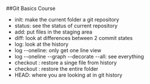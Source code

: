 ##Git Basics Course

- init: make the current folder a git repository
- status: see the status of current repository
- add: put files in the staging area
- diff: look at differences between 2 commit states
- log: look at the history
- log --oneline: only get one line view
- log --oneline --graph --decorate --all: see everything
- checkout <hash><file>: restore a singe file from history
- checkout <hash> : restore the entire folder
- HEAD: where you are looking at in git history
